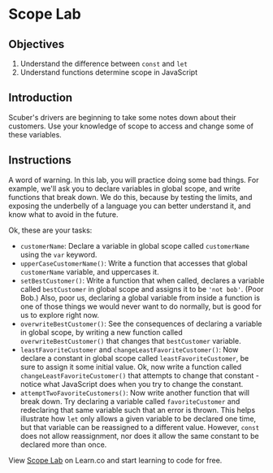 # Scope Lab

## Objectives
1. Understand the difference between `const` and `let`
2. Understand functions determine scope in JavaScript

## Introduction
Scuber's drivers are beginning to take some notes down about their customers. Use your knowledge of scope to access and change some of these variables.

## Instructions
A word of warning. In this lab, you will practice doing some bad things. For example, we'll ask you to declare variables in global scope, and write functions that break down. We do this, because by testing the limits, and exposing the underbelly of a language you can better understand it, and know what to avoid in the future.

Ok, these are your tasks:
* `customerName`: Declare a variable in global scope called `customerName` using the `var` keyword.
* `upperCaseCustomerName()`: Write a function that accesses that global `customerName` variable, and uppercases it.
* `setBestCustomer()`: Write a function that when called, declares a variable called `bestCustomer` in global scope and assigns it to be `'not bob'`. (Poor Bob.) Also, poor us, declaring a global variable from inside a function is one of those things we would never want to do normally, but is good for us to explore right now.
* `overwriteBestCustomer()`: See the consequences of declaring a variable in global scope, by writing a new function called `overwriteBestCustomer()` that changes that `bestCustomer` variable.
* `leastFavoriteCustomer` and `changeLeastFavoriteCustomer()`: Now declare a constant in global scope called `leastFavoriteCustomer`, be sure to assign it some initial value. Ok, now write a function called `changeLeastFavoriteCustomer()` that attempts to change that constant - notice what JavaScript does when you try to change the constant.
* `attemptTwoFavoriteCustomers()`: Now write another function that will break down. Try declaring a variable called `favoriteCustomer` and redeclaring that same variable such that an error is thrown. This helps illustrate how `let` only allows a given variable to be declared one time, but that variable can be reassigned to a different value. However, `const` does not allow reassignment, nor does it allow the same constant to be declared more than once.

<p class='util--hide'>View <a href='https://learn.co/lessons/js-principles-scope-lab'>Scope Lab</a> on Learn.co and start learning to code for free.</p>
